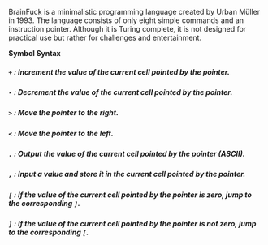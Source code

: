 BrainFuck is a minimalistic programming language created by Urban Müller in 1993. The language consists of only eight simple commands and an instruction pointer. Although it is Turing complete, it is not designed for practical use but rather for challenges and entertainment.

**Symbol Syntax**

##### `+` : Increment the value of the current cell pointed by the pointer.

##### `-` : Decrement the value of the current cell pointed by the pointer.

##### `>` : Move the pointer to the right.

##### `<` : Move the pointer to the left.

##### `.` : Output the value of the current cell pointed by the pointer (ASCII).

##### `,` : Input a value and store it in the current cell pointed by the pointer.

##### `[` : If the value of the current cell pointed by the pointer is **zero**, jump to the corresponding `]`.

##### `]` : If the value of the current cell pointed by the pointer is **not zero**, jump to the corresponding `[`.

